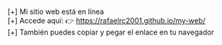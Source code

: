 [+] Mi sitio web está en línea  
[+] Accede aquí: 👉 https://rafaelrc2001.github.io/my-web/  
[+] También puedes copiar y pegar el enlace en tu navegador
